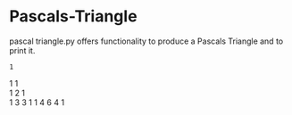# Pascals-Triangle
pascal triangle.py offers functionality to produce a Pascals Triangle and to print it.

    1    
   1 1   
  1 2 1  
 1 3 3 1 
1 4 6 4 1
